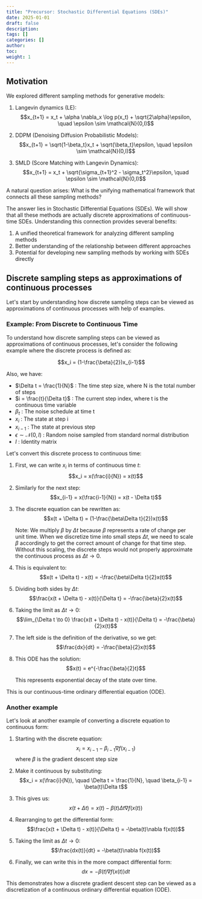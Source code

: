 ```yaml
---
title: "Precursor: Stochastic Differential Equations (SDEs)"
date: 2025-01-01
draft: false
description:
tags: []
categories: []
author:
toc:
weight: 1
---
```


## Motivation
We explored different sampling methods for generative models:

1. Langevin dynamics (LE):
   $$x_{t+1} = x_t + \alpha \nabla_x \log p(x_t) + \sqrt{2\alpha}\epsilon, \quad \epsilon \sim \mathcal{N}(0,I)$$

2. DDPM (Denoising Diffusion Probabilistic Models):
   $$x_{t+1} = \sqrt{1-\beta_t}x_t + \sqrt{\beta_t}\epsilon, \quad \epsilon \sim \mathcal{N}(0,I)$$

3. SMLD (Score Matching with Langevin Dynamics):
   $$x_{t+1} = x_t + \sqrt{\sigma_{t+1}^2 - \sigma_t^2}\epsilon, \quad \epsilon \sim \mathcal{N}(0,I)$$

A natural question arises: What is the unifying mathematical framework that connects all these sampling methods?

The answer lies in Stochastic Differential Equations (SDEs). We will show that all these methods are actually discrete approximations of continuous-time SDEs. Understanding this connection provides several benefits:

1. A unified theoretical framework for analyzing different sampling methods
2. Better understanding of the relationship between different approaches
3. Potential for developing new sampling methods by working with SDEs directly

## Discrete sampling steps as approximations of continuous processes

Let's start by understanding how discrete sampling steps can be viewed as approximations of continuous processes with help of examples.

### Example: From Discrete to Continuous Time

To understand how discrete sampling steps can be viewed as approximations of continuous processes, let's consider the following example where the discrete process is defined as:

$$x_i = (1-\frac{\beta}{2})x_{i-1}$$

Also, we have:
- $\Delta t = \frac{1}{N}$ : The time step size, where N is the total number of steps
- $i = \frac{t}{\Delta t}$ : The current step index, where t is the continuous time variable
- $\beta_t$ : The noise schedule at time t
- $x_i$ : The state at step i
- $x_{i-1}$ : The state at previous step
- $\epsilon \sim \mathcal{N}(0,I)$ : Random noise sampled from standard normal distribution
- $I$ : Identity matrix
  
Let's convert this discrete process to continuous time:
1. First, we can write $x_i$ in terms of continuous time $t$:
   $$x_i = x(\frac{i}{N}) = x(t)$$

2. Similarly for the next step:
   $$x_{i-1} = x(\frac{i-1}{N}) = x(t - \Delta t)$$

3. The discrete equation can be rewritten as:
   $$x(t + \Delta t) = (1-\frac{\beta\Delta t}{2})x(t)$$
   
   Note: We multiply $\beta$ by $\Delta t$ because $\beta$ represents a rate of change per unit time. 
   When we discretize time into small steps $\Delta t$, we need to scale $\beta$ accordingly to get 
   the correct amount of change for that time step. Without this scaling, the discrete steps would 
   not properly approximate the continuous process as $\Delta t \to 0$.

4. This is equivalent to:
   $$x(t + \Delta t) - x(t) = -\frac{\beta\Delta t}{2}x(t)$$

5. Dividing both sides by $\Delta t$:
   $$\frac{x(t + \Delta t) - x(t)}{\Delta t} = -\frac{\beta}{2}x(t)$$

6. Taking the limit as $\Delta t \to 0$:
   $$\lim_{\Delta t \to 0} \frac{x(t + \Delta t) - x(t)}{\Delta t} = -\frac{\beta}{2}x(t)$$

7. The left side is the definition of the derivative, so we get:
   $$\frac{dx}{dt} = -\frac{\beta}{2}x(t)$$

8. This ODE has the solution:
   $$x(t) = e^{-\frac{\beta}{2}t}$$

   This represents exponential decay of the state over time.

This is our continuous-time ordinary differential equation (ODE).

### Another example
Let's look at another example of converting a discrete equation to continuous form:

1. Starting with the discrete equation:
   $$x_i = x_{i-1} - \beta_{i-1}\nabla f(x_{i-1})$$
   where $\beta$ is the gradient descent step size

2. Make it continuous by substituting:
   $$x_i = x(\frac{i}{N}), \quad \Delta t = \frac{1}{N}, \quad \beta_{i-1} = \beta(t)\Delta t$$

3. This gives us:
   $$x(t + \Delta t) = x(t) - \beta(t)\Delta t\nabla f(x(t))$$

4. Rearranging to get the differential form:
   $$\frac{x(t + \Delta t) - x(t)}{\Delta t} = -\beta(t)\nabla f(x(t))$$

5. Taking the limit as $\Delta t \to 0$:
   $$\frac{dx(t)}{dt} = -\beta(t)\nabla f(x(t))$$

6. Finally, we can write this in the more compact differential form:
   $$dx = -\beta(t)\nabla f(x(t))dt$$

This demonstrates how a discrete gradient descent step can be viewed as a discretization of a continuous ordinary differential equation (ODE).